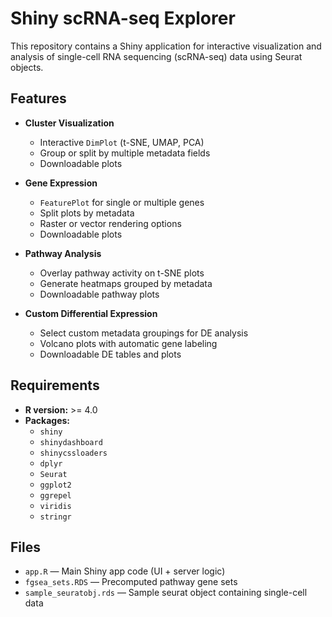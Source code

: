 # Shiny scRNA-seq Explorer

This repository contains a Shiny application for interactive visualization and analysis of single-cell RNA sequencing (scRNA-seq) data using Seurat objects.

## Features

- **Cluster Visualization**
  - Interactive `DimPlot` (t-SNE, UMAP, PCA)
  - Group or split by multiple metadata fields
  - Downloadable plots

- **Gene Expression**
  - `FeaturePlot` for single or multiple genes
  - Split plots by metadata
  - Raster or vector rendering options
  - Downloadable plots

- **Pathway Analysis**
  - Overlay pathway activity on t-SNE plots
  - Generate heatmaps grouped by metadata
  - Downloadable pathway plots

- **Custom Differential Expression**
  - Select custom metadata groupings for DE analysis
  - Volcano plots with automatic gene labeling
  - Downloadable DE tables and plots

## Requirements

- **R version:** >= 4.0
- **Packages:**
  - `shiny`
  - `shinydashboard`
  - `shinycssloaders`
  - `dplyr`
  - `Seurat`
  - `ggplot2`
  - `ggrepel`
  - `viridis`
  - `stringr`

## Files

- `app.R` — Main Shiny app code (UI + server logic)
- `fgsea_sets.RDS` — Precomputed pathway gene sets
- `sample_seuratobj.rds` — Sample seurat object containing single-cell data
